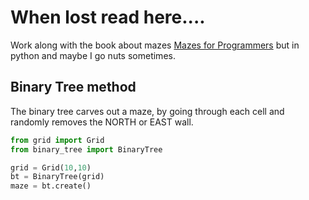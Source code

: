 # When lost read here....

Work along with the book about mazes [Mazes for
Programmers](https://www.google.com/search?&q=mazes+for+programmers&oq=mazes+for+programmers)
but in python and maybe I go nuts sometimes.

## Binary Tree method

The binary tree carves out a maze, by going through each cell and randomly
removes the NORTH or EAST wall.

```python
from grid import Grid
from binary_tree import BinaryTree

grid = Grid(10,10)
bt = BinaryTree(grid)
maze = bt.create()
```

